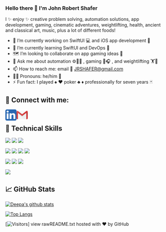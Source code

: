 <!--

Feel free to use my profile as a template. Cheers!

-->

### Hello there 👋 I'm **John Robert Shafer**
I ✨ enjoy ✨ creative problem solving, automation solutions, app development, gaming, cinematic adventures, weightlifting, health, ancient and classical art, music, plus a lot of different foods!

- 🔭 I’m currently working on SwiftUI 💻 and iOS app development 📳 
- 🌱 I’m currently learning SwiftUI and DevOps 🤖
- 🗺️ I’m looking to collaborate on app gaming ideas 🎲
- 💬 Ask me about automation ⚙️👩‍💻 , gaming 👾🎧 , and weightlifting 🏋️🥦
- 📫 How to reach me: email 📧 JRSHAFER@gmail.com
- 👨‍🚀 Pronouns: he/him 🕺
- ⚡ Fun fact: I played ♠️ ♥️ poker ♣️ ♦️ professionally for seven years 🃏


## 🤝 Connect with me:

<a href="https://www.linkedin.com/in/johnrobertshafer/"><img align="left" src="https://raw.githubusercontent.com/deepajarout/deepajarout/main/5296501_linkedin_network_linkedin logo_icon.png" alt="John Robert Shafer | LinkedIn" width="35px"/></a>

<a href="mailto:jrshafer@gmail.com"><img align="left" src="https://raw.githubusercontent.com/deepajarout/deepajarout/main/2993691_brand_brands_gmail_logo_logos_icon.png" alt="John Robert Shafer | Gmail" width="35px"/></a>

</br>

## 💼 Technical Skills

![](https://img.shields.io/badge/Code-Java-informational?style=flat&logo=openjdk&color=ED8B00&logoColor=ED8B00)
![](https://img.shields.io/badge/Code-Swift-informational?style=flat&logo=Swift&labelColor=lightgray&color=F05138&logoColor=F05138)
![](https://img.shields.io/badge/Code-python-informational?style=flat&logo=python&color=3776AB&logoColor=FFDF5A)

![](https://img.shields.io/badge/Tools-Xcode-informational?style=flat&logo=XCode&labelColor=lightgray&color=147EFB&logoColor=147EFB)
![](https://img.shields.io/badge/Tools-Figma-informational?style=flat&logo=Figma&color=F24E1E)
![](https://img.shields.io/badge/Tools-Git-informational?style=flat&logo=Git&color=F05032)
![](https://img.shields.io/badge/Tools-GitHub-informational?style=flat&logo=GitHub&color=181717)

![](https://img.shields.io/badge/TestingTools-pytest-informational?style=flat&logo=pytest)
![](https://img.shields.io/badge/TestingTools-Jenkins-informational?style=flat&logo=Jenkins&labelColor=lightgray&color=D24939&logoColor=D24939)
![](https://img.shields.io/badge/TestingTools-githubactions-informational?style=flat&logo=githubactions)

![](https://img.shields.io/badge/Platform-docker-informational?style=flat&logo=Docker&color=1D63ED&logoColor=1D63ED)





## 📈 GitHub Stats 

[![Deepa's github stats](https://github-readme-stats.vercel.app/api?username=deepajarout)](https://github.com/deepajarout)

[![Top Langs](https://github-readme-stats.vercel.app/api/top-langs/?username=deepajarout&layout=compact)](https://github.com/deepajarout)

[![Visitors](https://visitor-badge.glitch.me/badge?page_id=deepajarout.deepajarout)]
view rawREADME.txt hosted with ❤ by GitHub
